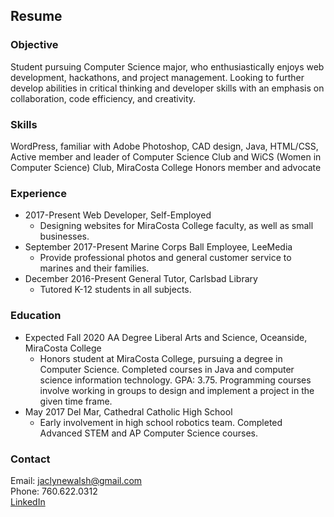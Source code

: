 ## Resume

### Objective

Student pursuing Computer Science major, who enthusiastically enjoys web
development, hackathons, and project management. Looking to further
develop abilities in critical thinking and developer skills with an emphasis on
collaboration, code efficiency, and creativity.

### Skills

WordPress, familiar with Adobe Photoshop, CAD design, Java, HTML/CSS,
Active member and leader of Computer Science Club and WiCS (Women in
Computer Science) Club, MiraCosta College Honors member and advocate

### Experience 

* 2017-Present Web Developer, Self-Employed
    * Designing websites for MiraCosta College faculty, as well as small businesses.
* September 2017-Present Marine Corps Ball Employee, LeeMedia
    * Provide professional photos and general customer service to marines and their families.
* December 2016-Present General Tutor, Carlsbad Library
    * Tutored K-12 students in all subjects.

### Education

* Expected Fall 2020 AA Degree Liberal Arts and Science, Oceanside, MiraCosta College
     * Honors student at MiraCosta College, pursuing a degree in Computer Science. Completed courses in Java and computer science information technology. GPA: 3.75. Programming courses involve working in groups to design and implement a project in the given time frame.
* May 2017 Del Mar, Cathedral Catholic High School
    * Early involvement in high school robotics team. Completed Advanced STEM and AP Computer Science courses.

### Contact 

Email: jaclynewalsh@gmail.com\
Phone: 760.622.0312\
[LinkedIn](https://www.linkedin.com/in/jaclynewalsh/)

